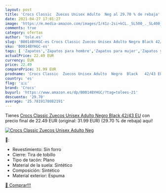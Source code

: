```yaml
---
layout: post
title: 'Crocs Classic  Zuecos Unisex Adulto  Neg al 29.70 % de rebaja'
date: 2021-04-27 17:01:27
image: 'https://m.media-amazon.com/images/I/41z-2si+kCL._SL500_._SL400_.jpg'
comments: true
category: ofertas
author: 'tole.es'
slug: 'B0014BYHGC-es Crocs Classic Zuecos Unisex Adulto Negro Black 42/43 EU'
sku: 'B0014BYHGC-es'
tags: [ 'Zapatos','Zapatos para hombre','Zapatos para mujer','Zapatos y complementos','Zuecos y mules de mujer','Zuecos y mules para hombre','crocs','zuecos', ]
actualPrice: 22.49 EUR
currency: EUR
price: 22.49
comparePrice: 31.99 EUR
prodname: 'Crocs Classic  Zuecos Unisex Adulto  Negro  Black   42/43 EU'
country: 'es'
flag: '🇪🇸'
brand: 'Crocs'
buyurl: 'https://www.amazon.es/dp/B0014BYHGC/?tag=tolees-21'
descuento: '29.70'
average: '25.7819178082191'
---
```


Tienes [Crocs Classic  Zuecos Unisex Adulto  Negro  Black   42/43 EU](https://www.amazon.es/dp/B0014BYHGC/?tag=tolees-21) con precio final de  22.49 EUR (original: 31.99 EUR) (29.70 %  de rebaja) aqui!

[![Crocs Classic  Zuecos Unisex Adulto  Neg](https://m.media-amazon.com/images/I/41z-2si+kCL._SL500_._SL400_.jpg)](https://www.amazon.es/dp/B0014BYHGC/?tag=tolees-21)

🔎:

- Revestimiento: Sin forro
- Cierre: Tira de tobillo
- Tipo de tacón: Plano
- Material de la suela: Sintético
- Composición: Sintético
- Material exterior: Espuma

[🛒 Comprar!!!](https://www.amazon.es/dp/B0014BYHGC/?tag=tolees-21)
